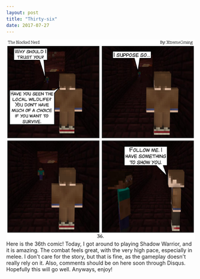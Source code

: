 ```yaml
---
layout: post
title: "Thirty-six"
date: 2017-07-27
---
```

<img src="/comics/comic36.png" alt="36" class="inline" />
Here is the 36th comic! Today, I got around to playing Shadow Warrior, and it is amazing. The combat feels great, with the very high pace, especially in melee. I don't care for the story, but that is fine, as the gameplay doesn't really rely on it. Also, comments should be on here soon through Disqus. Hopefully this will go well.
Anyways, enjoy!
